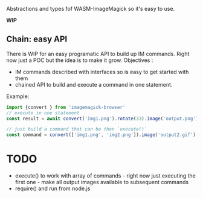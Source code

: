 Abstractions and types fof WASM-ImageMagick so it's easy to use.

**WIP**

## Chain: easy API

There is WIP for an easy programatic API to build up IM commands. Right now just a POC but the idea is to make it grow. Objectives : 

 * IM commands described with interfaces so is easy to get started with them
 * chained API to build and execute a command in one statement.

Example:

```js
import {convert } from 'imagemagick-browser'
// execute in one statement
const result = await convert('img1.png').rotate(33).image('output.png').execute()

// just build a command that can be then `execute()`
const command = convert(['img1.png', 'img2.png']).image('output2.gif').toCommand()
```

# TODO
 * execute() to work with array of commands - right now just executing the first one - make all output images available to subsequent commands
 * require() and run from node.js